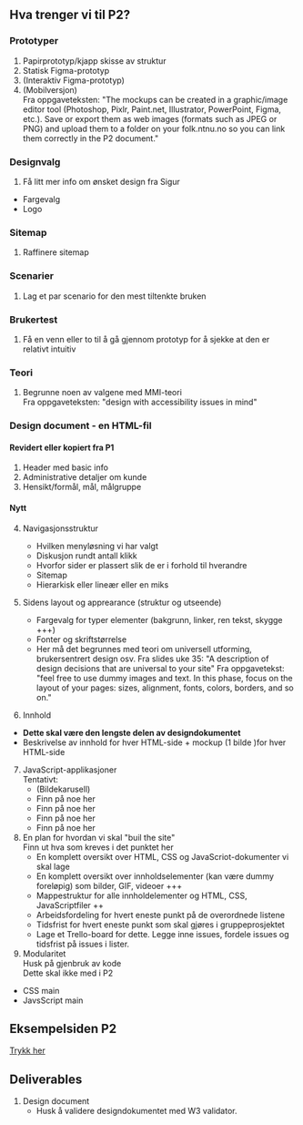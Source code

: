 
## Hva trenger vi til P2?


### Prototyper 
1. Papirprototyp/kjapp skisse av struktur
2. Statisk Figma-prototyp
3. (Interaktiv Figma-prototyp)
4. (Mobilversjon) <br/>
Fra oppgaveteksten: "The mockups can be created in a graphic/image editor tool
(Photoshop, Pixlr, Paint.net, Illustrator, PowerPoint, Figma, etc.). Save or export them as
web images (formats such as JPEG or PNG) and upload them to a folder on your
folk.ntnu.no so you can link them correctly in the P2 document."



### Designvalg
1. Få litt mer info om ønsket design fra Sigur
 - Fargevalg
 - Logo

### Sitemap 
1. Raffinere sitemap

### Scenarier 
1. Lag et par scenario for den mest tiltenkte bruken

### Brukertest 
1. Få en venn eller to til å gå gjennom prototyp for å sjekke at den er relativt intuitiv

### Teori 
1. Begrunne noen av valgene med MMI-teori <br/>
Fra oppgaveteksten: "design with accessibility issues in mind"

### Design document - en HTML-fil
#### Revidert eller kopiert fra P1

1. Header med basic info
2. Administrative detaljer om kunde
3. Hensikt/formål, mål, målgruppe

#### Nytt
4. Navigasjonsstruktur
    - Hvilken menyløsning vi har valgt
    - Diskusjon rundt antall klikk
    - Hvorfor sider er plassert slik de er i forhold til hverandre
    - Sitemap
    - Hierarkisk eller lineær eller en miks
    
5. Sidens layout og apprearance (struktur og utseende)
    - Fargevalg for typer elementer (bakgrunn, linker, ren tekst, skygge +++)
    - Fonter og skriftstørrelse
    - Her må det begrunnes med teori om universell utforming, brukersentrert design osv.
Fra slides uke 35: "A description of design decisions that are universal to your site"
Fra oppgavetekst: "feel free to use dummy
images and text. In this phase, focus on the layout of your pages: sizes, alignment, fonts,
colors, borders, and so on."

6. Innhold
 - <b>Dette skal være den lengste delen av designdokumentet</b>
 - Beskrivelse av innhold for hver HTML-side + mockup (1 bilde )for hver HTML-side
 
7. JavaScript-applikasjoner<br/>
Tentativt: 
    - (Bildekarusell)
    - Finn på noe her
    - Finn på noe her
    - Finn på noe her
    - Finn på noe her
8. En plan for hvordan vi skal "buil the site"<br/>
    Finn ut hva som kreves i det punktet her
    - En komplett oversikt over HTML, CSS og JavaScriot-dokumenter vi skal lage
    - En komplett oversikt over innholdselementer (kan være dummy foreløpig) som bilder, GIF, videoer +++
    - Mappestruktur for alle innholdelementer og HTML, CSS, JavaScriptfiler ++
    - Arbeidsfordeling for hvert eneste punkt på de overordnede listene
    - Tidsfrist for hvert eneste punkt som skal gjøres i gruppeprosjektet
    - Lage et Trello-board for dette. Legge inne issues, fordele issues og tidsfrist på issues i lister.
9. Modularitet <br/>
Husk på gjenbruk av kode <br/>
Dette skal ikke med i P2
 - CSS main
 - JavsScript main
    
## Eksempelsiden P2
<a href="https://folk.idi.ntnu.no/michailg/IT2805/exampleproject/p2_designexample.html"> Trykk her </a>

## Deliverables
1. Design document
    - Husk å validere designdokumentet med W3 validator.